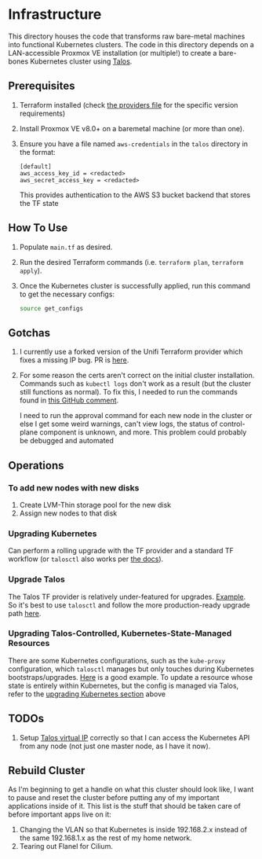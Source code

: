 # Infrastructure

This directory houses the code that transforms raw bare-metal machines into functional Kubernetes clusters. The code in this directory depends on a LAN-accessible Proxmox VE installation (or multiple!) to create a bare-bones Kubernetes cluster using [Talos](https://github.com/siderolabs/talos).

## Prerequisites

1. Terraform installed (check [the providers file](./talos/providers.tf) for the specific version requirements)
2. Install Proxmox VE v8.0+ on a baremetal machine (or more than one).
3. Ensure you have a file named `aws-credentials` in the `talos` directory in the format:

    ```text
    [default]
    aws_access_key_id = <redacted>
    aws_secret_access_key = <redacted>
    ```

    This provides authentication to the AWS S3 bucket backend that stores the TF state

## How To Use

1. Populate `main.tf` as desired.
2. Run the desired Terraform commands (i.e. `terraform plan`, `terraform apply`).
3. Once the Kubernetes cluster is successfully applied, run this command to get the necessary configs:

    ```bash
    source get_configs
    ```

## Gotchas

1. I currently use a forked version of the Unifi Terraform provider which fixes a missing IP bug. PR is [here](https://github.com/paultyng/terraform-provider-unifi/pull/430).
2. For some reason the certs aren't correct on the initial cluster installation. Commands such as `kubectl logs` don't work as a result (but the cluster still functions as normal). To fix this, I needed to run the commands found in [this GitHub comment](https://github.com/kubernetes/kubeadm/issues/591#issuecomment-1257061416).

   I need to run the approval command for each new node in the cluster or else I get some weird warnings, can't view logs, the status of control-plane component is unknown, and more. This problem could probably be debugged and automated

## Operations

### To add new nodes with new disks

1. Create LVM-Thin storage pool for the new disk
2. Assign new nodes to that disk

### Upgrading Kubernetes

Can perform a rolling upgrade with the TF provider and a standard TF workflow (or `talosctl` also works per [the docs](https://www.talos.dev/v1.6/kubernetes-guides/upgrading-kubernetes/)).

### Upgrade Talos

The Talos TF provider is relatively under-featured for upgrades. [Example](https://github.com/siderolabs/terraform-provider-talos/issues/140#issue-2055027252). So it's best to use `talosctl` and follow the more production-ready upgrade path [here](https://www.talos.dev/v1.6/talos-guides/upgrading-talos/).

### Upgrading Talos-Controlled, Kubernetes-State-Managed Resources

There are some Kubernetes configurations, such as the `kube-proxy` configuration, which `talosctl` manages but only touches during Kubernetes bootstraps/upgrades. [Here](https://github.com/siderolabs/talos/discussions/7835) is a good example. To update a resource whose state is entirely within Kubernetes, but the config is managed via Talos, refer to the [upgrading Kubernetes section](#upgrading-kubernetes) above

## TODOs

1. Setup [Talos virtual IP](https://www.talos.dev/v1.6/talos-guides/network/vip/) correctly so that I can access the Kubernetes API from any node (not just one master node, as I have it now).

## Rebuild Cluster

As I'm beginning to get a handle on what this cluster should look like, I want to pause and reset the cluster before putting any of my important applications inside of it. This list is the stuff that should be taken care of before important apps live on it:

1. Changing the VLAN so that Kubernetes is inside 192.168.2.x instead of the same 192.168.1.x as the rest of my home network.
2. Tearing out Flanel for Cilium.
